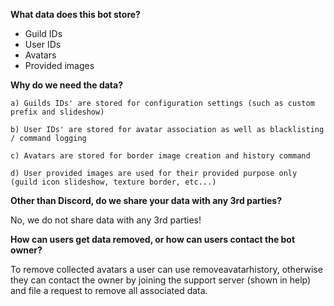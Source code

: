 **What data does this bot store?**

- Guild IDs
- User IDs
- Avatars
- Provided images

**Why do we need the data?**

    a) Guilds IDs' are stored for configuration settings (such as custom prefix and slideshow)

    b) User IDs' are stored for avatar association as well as blacklisting / command logging
    
    c) Avatars are stored for border image creation and history command

    d) User provided images are used for their provided purpose only (guild icon slideshow, texture border, etc...)

**Other than Discord, do we share your data with any 3rd parties?**

No, we do not share data with any 3rd parties!

**How can users get data removed, or how can users contact the bot owner?**

To remove collected avatars a user can use removeavatarhistory, otherwise they can contact the owner by joining the support server (shown in help) and file a request to remove all associated data.
